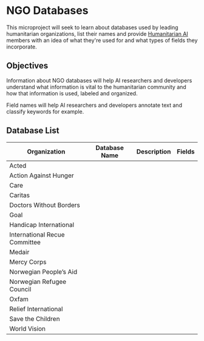 # NGO Databases

This microproject will seek to learn about databases used by leading humanitarian organizations, list their names and provide [Humanitarian AI](https://www.meetup.com/Humanitarian-AI/) members with an idea of what they're used for and what types of
fields they incorporate.

## Objectives

Information about NGO databases will help AI researchers and developers understand what information is vital to the humanitarian community and how that information is used, labeled and organized.

Field names will help AI researchers and developers annotate text and classify keywords for example.

## Database List

Organization | Database Name | Description | Fields
--- | --- | --- | ---
Acted |   |   |   
Action Against Hunger |   |   |   
Care |   |   |   
Caritas |   |   |   
Doctors Without Borders |   |   |   
Goal |   |   |   
Handicap International |   |   | 
International Recue Committee |   |   |   
Medair |   |   |   
Mercy Corps |   |   |   
Norwegian People’s Aid |   |   |   
Norwegian Refugee Council |   |   |   
Oxfam |   |   |
Relief International |   |   |   
Save the Children |   |   |   
World Vision |   |   |   
